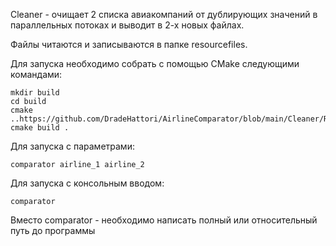 Cleaner - очищает 2 списка авиакомпаний от дублирующих значений в параллельных потоках и выводит в 2-х новых файлах.

Файлы читаются и записываются в папке resourcefiles. 

Для запуска необходимо собрать с помощью CMake следующими командами: 

```
mkdir build
cd build
cmake ..https://github.com/DradeHattori/AirlineComparator/blob/main/Cleaner/Readme.txt
cmake build .
```

Для запуска с параметрами: 
```
comparator airline_1 airline_2 
```

Для запуска с консольным вводом:
```
comparator 
```

Вместо comparator - необходимо написать полный или относительный путь до программы
